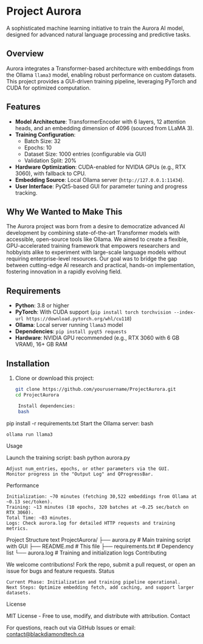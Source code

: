 # Project Aurora

A sophisticated machine learning initiative to train the Aurora AI model, designed for advanced natural language processing and predictive tasks.

## Overview
Aurora integrates a Transformer-based architecture with embeddings from the Ollama `llama3` model, enabling robust performance on custom datasets. This project provides a GUI-driven training pipeline, leveraging PyTorch and CUDA for optimized computation.

## Features
- **Model Architecture**: TransformerEncoder with 6 layers, 12 attention heads, and an embedding dimension of 4096 (sourced from LLaMA 3).
- **Training Configuration**:
  - Batch Size: 32
  - Epochs: 10
  - Dataset Size: 1000 entries (configurable via GUI)
  - Validation Split: 20%
- **Hardware Optimization**: CUDA-enabled for NVIDIA GPUs (e.g., RTX 3060), with fallback to CPU.
- **Embedding Source**: Local Ollama server (`http://127.0.0.1:11434`).
- **User Interface**: PyQt5-based GUI for parameter tuning and progress tracking.

## Why We Wanted to Make This
The Aurora project was born from a desire to democratize advanced AI development by combining state-of-the-art Transformer models with accessible, open-source tools like Ollama. We aimed to create a flexible, GPU-accelerated training framework that empowers researchers and hobbyists alike to experiment with large-scale language models without requiring enterprise-level resources. Our goal was to bridge the gap between cutting-edge AI research and practical, hands-on implementation, fostering innovation in a rapidly evolving field.

## Requirements
- **Python**: 3.8 or higher
- **PyTorch**: With CUDA support (`pip install torch torchvision --index-url https://download.pytorch.org/whl/cu118`)
- **Ollama**: Local server running `llama3` model
- **Dependencies**: `pip install pyqt5 requests`
- **Hardware**: NVIDIA GPU recommended (e.g., RTX 3060 with 6 GB VRAM), 16+ GB RAM

## Installation
1. Clone or download this project:
   ```bash
   git clone https://github.com/yourusername/ProjectAurora.git
   cd ProjectAurora

    Install dependencies:
    bash

pip install -r requirements.txt
Start the Ollama server:
bash

    ollama run llama3

Usage

Launch the training script:
bash
python aurora.py

    Adjust num_entries, epochs, or other parameters via the GUI.
    Monitor progress in the "Output Log" and QProgressBar.

Performance

    Initialization: ~70 minutes (fetching 30,522 embeddings from Ollama at ~0.13 sec/token).
    Training: ~13 minutes (10 epochs, 320 batches at ~0.25 sec/batch on RTX 3060).
    Total Time: ~83 minutes.
    Logs: Check aurora.log for detailed HTTP requests and training metrics.

Project Structure
text
ProjectAurora/
├── aurora.py        # Main training script with GUI
├── README.md       # This file
├── requirements.txt # Dependency list
└── aurora.log      # Training and initialization logs
Contributing

We welcome contributions! Fork the repo, submit a pull request, or open an issue for bugs and feature requests.
Status

    Current Phase: Initialization and training pipeline operational.
    Next Steps: Optimize embedding fetch, add caching, and support larger datasets.

License

MIT License - Free to use, modify, and distribute with attribution.
Contact

For questions, reach out via GitHub Issues or email: contact@blackdiamondtech.ca
